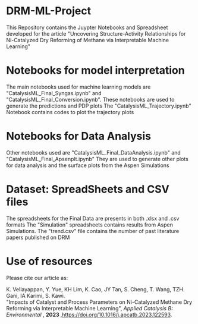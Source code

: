 # DRM-ML-Project
This Repository contains the Juypter Notebooks and Spreadsheet developed for the article "Uncovering Structure-Activity Relationships for Ni-Catalyzed Dry Reforming of Methane via Interpretable Machine Learning"

# Notebooks for model interpretation
The main notebooks used for machine learning models are "CatalysisML_Final_Syngas.ipynb" and "CatalysisML_Final_Conversion.ipynb".
These notebooks are used to generate the predictions and PDP plots
The "CatalysisML_Trajectory.ipynb" Notebook contains codes to plot the trajectory plots

# Notebooks for Data Analysis
Other notebooks used are "CatalysisML_Final_DataAnalysis.ipynb" and "CatalysisML_Final_Apsenplt.ipynb"
They are used to generate other plots for data analysis and the surface plots from the Aspen Simulations

# Dataset: SpreadSheets and CSV files
The spreadsheets for the Final Data are presents in both .xlsx and .csv formats
The "Simulation" spreadsheets contains results from Aspen Simulations.
The "trend.csv" file contains the number of past literature papers published on DRM

# Use of resources
Please cite our article as: 

K. Vellayappan, Y. Yue, KH Lim, K. Cao, JY Tan, S. Cheng, T. Wang, TZH. Gani, IA Karimi, S. Kawi. <br>
"Impacts of Catalyst and Process Parameters on Ni-Catalyzed Methane Dry Reforming via Interpretable Machine Learning",
<i> Applied Catalysis B: Environmental </i>, <b>2023 </b> ,https://doi.org/10.1016/j.apcatb.2023.122593.
